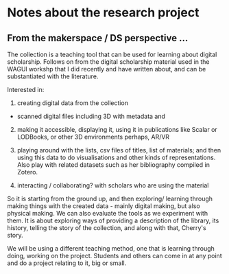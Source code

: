 # Notes about the research project 

## From the makerspace / DS perspective ...

The collection is a teaching tool that can be used for 
learning about digital scholarship. 
Follows on from the digital scholarship material 
used in the WAGUl workshp that I did recently and
have written about, and can be substantiated with the literature. 

Interested in:

1) creating digital data from the collection
- scanned digital files including 3D with metadata and 

2) making it accessible, displaying it, using it in 
publications like Scalar or LODBooks,
or other 3D environments perhaps, AR/VR

3) playing around with the lists, csv files of titles, list of materials; 
and then using this data to do visualisations and other kinds of representations. 
Also play with related datasets such as her bibliography compiled in Zotero.

4) interacting / collaborating? with scholars who are using the material

So it is starting from the ground up, and then exploring/ learning through making things with the created data - mainly digital making, but also physical making. We can also evaluate the tools as we experiment with them. It is about exploring ways of providing a description of the library, its history, telling the story of the collection, and along with that, Cherry's story.  

We will be using a different teaching method, one that is learning through doing, working on
the project. Students and others can come in at any point and do a project relating
to it, big or small. 
